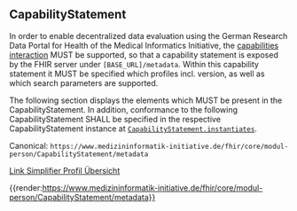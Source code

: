 ## CapabilityStatement

In order to enable decentralized data evaluation using the German Research Data Portal for Health of the Medical Informatics Initiative, the [capabilities interaction](https://www.hl7.org/fhir/http.html#capabilities) MUST be supported, so that a capability statement is exposed by the FHIR server under ``[BASE_URL]/metadata``. Within this capability statement it MUST be specified which profiles incl. version, as well as which search parameters are supported.

The following section displays the elements which MUST be present in the CapabilityStatement. In addition, conformance to the following CapabilityStatement SHALL be specified in the respective CapabilityStatement instance at [``CapabilityStatement.instantiates``](https://www.hl7.org/fhir/capabilitystatement-definitions.html#CapabilityStatement.instantiates).

Canonical: ```https://www.medizininformatik-initiative.de/fhir/core/modul-person/CapabilityStatement/metadata```

[Link Simplifier Profil Übersicht](https://simplifier.net/resolve?canonical=https://www.medizininformatik-initiative.de/fhir/core/modul-person/CapabilityStatement/metadata&fhirVersion=R4&scope=de.medizininformatikinitiative.kerndatensatz.person@1.0.15)

{{render:https://www.medizininformatik-initiative.de/fhir/core/modul-person/CapabilityStatement/metadata}}